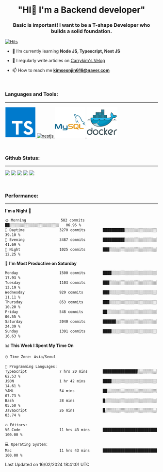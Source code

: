 <h1 align="center">"HI👋 I'm a Backend developer" </h1>
<h3 align="center">Basic is important! I want to be a T-shape Developer who builds a solid foundation.</h3>

[![Hits](https://hits.seeyoufarm.com/api/count/incr/badge.svg?url=https%3A%2F%2Fgithub.com%2Fgimseonjin&count_bg=%2318BFE5&title_bg=%23555555&icon=ko-fi.svg&icon_color=%23E7E7E7&title=hits&edge_flat=false)](https://hits.seeyoufarm.com)

- 🌱 I’m currently learning **Node JS, Typescript, Nest JS**

- 📝 I regularly write articles on [Carrykim's Velog](https://velog.io/@carrykim)

- 📫 How to reach me **kimseonjin616@naver.com**

<br/>

<h3 align="left">Languages and Tools:</h3>

***

<p align="left"> 
 <a href="https://www.typescriptlang.org/" target="_blank" rel="noreferrer"> <img src="https://raw.githubusercontent.com/devicons/devicon/master/icons/typescript/typescript-original.svg" alt="typescript" width="20%" height="20%"/> </a>
<a href="https://nestjs.com/" target="_blank" rel="noreferrer"> <img src="https://docs.nestjs.com/assets/logo-small.svg" alt="nestjs" width="20%" height="20%"/> </a> 
<a href="https://www.mysql.com/" target="_blank" rel="noreferrer"> <img src="https://raw.githubusercontent.com/devicons/devicon/master/icons/mysql/mysql-original-wordmark.svg" alt="mysql" width="20%" height="20%"/>  </a>
 <a href="https://www.docker.com/" target="_blank" rel="noreferrer"> <img src="https://raw.githubusercontent.com/devicons/devicon/master/icons/docker/docker-original-wordmark.svg" alt="docker" width="20%" height="20%"/> </a>
 </p>
</p>

<br/>

<h3 align="left">Github Status:</h3>

***

![](http://github-profile-summary-cards.vercel.app/api/cards/profile-details?username=gimseonjin&theme=nord_bright)
![](http://github-profile-summary-cards.vercel.app/api/cards/repos-per-language?username=gimseonjin&theme=nord_bright)
![](http://github-profile-summary-cards.vercel.app/api/cards/most-commit-language?username=gimseonjin&theme=nord_bright)
![](http://github-profile-summary-cards.vercel.app/api/cards/stats?username=gimseonjin&theme=nord_bright)
![](http://github-profile-summary-cards.vercel.app/api/cards/productive-time?username=gimseonjin&theme=nord_bright&utcOffset=8)


<br/>

<h3 align="left">Performance:</h3>

***

<!--START_SECTION:waka-->
**I'm a Night 🦉** 

```text
🌞 Morning                582 commits         ██░░░░░░░░░░░░░░░░░░░░░░░   06.96 % 
🌆 Daytime                3270 commits        ██████████░░░░░░░░░░░░░░░   39.10 % 
🌃 Evening                3487 commits        ██████████░░░░░░░░░░░░░░░   41.69 % 
🌙 Night                  1025 commits        ███░░░░░░░░░░░░░░░░░░░░░░   12.25 % 
```
📅 **I'm Most Productive on Saturday** 

```text
Monday                   1500 commits        ████░░░░░░░░░░░░░░░░░░░░░   17.93 % 
Tuesday                  1103 commits        ███░░░░░░░░░░░░░░░░░░░░░░   13.19 % 
Wednesday                929 commits         ███░░░░░░░░░░░░░░░░░░░░░░   11.11 % 
Thursday                 853 commits         ███░░░░░░░░░░░░░░░░░░░░░░   10.20 % 
Friday                   548 commits         ██░░░░░░░░░░░░░░░░░░░░░░░   06.55 % 
Saturday                 2040 commits        ██████░░░░░░░░░░░░░░░░░░░   24.39 % 
Sunday                   1391 commits        ████░░░░░░░░░░░░░░░░░░░░░   16.63 % 
```


📊 **This Week I Spent My Time On** 

```text
🕑︎ Time Zone: Asia/Seoul

💬 Programming Languages: 
TypeScript               7 hrs 20 mins       ████████████████░░░░░░░░░   62.53 % 
JSON                     1 hr 42 mins        ████░░░░░░░░░░░░░░░░░░░░░   14.61 % 
YAML                     54 mins             ██░░░░░░░░░░░░░░░░░░░░░░░   07.73 % 
Bash                     38 mins             █░░░░░░░░░░░░░░░░░░░░░░░░   05.50 % 
JavaScript               26 mins             █░░░░░░░░░░░░░░░░░░░░░░░░   03.74 % 

🔥 Editors: 
VS Code                  11 hrs 43 mins      █████████████████████████   100.00 % 

💻 Operating System: 
Mac                      11 hrs 43 mins      █████████████████████████   100.00 % 
```


 Last Updated on 16/02/2024 18:41:01 UTC
<!--END_SECTION:waka-->

<div align="center">
  

